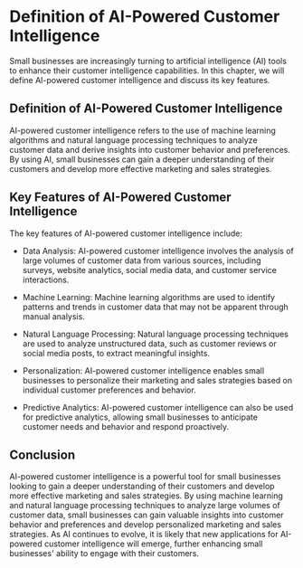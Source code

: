 Definition of AI-Powered Customer Intelligence
===================================================================================================================

Small businesses are increasingly turning to artificial intelligence (AI) tools to enhance their customer intelligence capabilities. In this chapter, we will define AI-powered customer intelligence and discuss its key features.

Definition of AI-Powered Customer Intelligence
----------------------------------------------

AI-powered customer intelligence refers to the use of machine learning algorithms and natural language processing techniques to analyze customer data and derive insights into customer behavior and preferences. By using AI, small businesses can gain a deeper understanding of their customers and develop more effective marketing and sales strategies.

Key Features of AI-Powered Customer Intelligence
------------------------------------------------

The key features of AI-powered customer intelligence include:

* Data Analysis: AI-powered customer intelligence involves the analysis of large volumes of customer data from various sources, including surveys, website analytics, social media data, and customer service interactions.

* Machine Learning: Machine learning algorithms are used to identify patterns and trends in customer data that may not be apparent through manual analysis.

* Natural Language Processing: Natural language processing techniques are used to analyze unstructured data, such as customer reviews or social media posts, to extract meaningful insights.

* Personalization: AI-powered customer intelligence enables small businesses to personalize their marketing and sales strategies based on individual customer preferences and behavior.

* Predictive Analytics: AI-powered customer intelligence can also be used for predictive analytics, allowing small businesses to anticipate customer needs and behavior and respond proactively.

Conclusion
----------

AI-powered customer intelligence is a powerful tool for small businesses looking to gain a deeper understanding of their customers and develop more effective marketing and sales strategies. By using machine learning and natural language processing techniques to analyze large volumes of customer data, small businesses can gain valuable insights into customer behavior and preferences and develop personalized marketing and sales strategies. As AI continues to evolve, it is likely that new applications for AI-powered customer intelligence will emerge, further enhancing small businesses' ability to engage with their customers.
